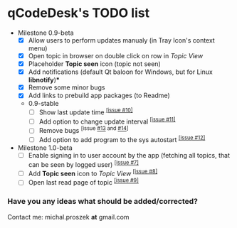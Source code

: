 # qCodeDesk's TODO list
* Milestone 0.9-beta
  - [x] Allow users to perform updates manualy (in Tray Icon's context menu) 
  - [x] Open topic in browser on double click on row in *Topic View*
  - [x] Placeholder **Topic seen** icon (topic not seen)
  - [x] Add notifications (default Qt baloon for Windows, but for Linux **libnotify**)__*__
  - [x] Remove some minor bugs 
  - [x] Add links to prebuild app packages (to Readme)
  * 0.9-stable
    - [ ] Show last update time <sup>[[issue #10]](https://github.com/MrPoxipol/qcodedesk/issues/10)</sup>
    - [ ] Add option to change update interval <sup>[[issue #11]](https://github.com/MrPoxipol/qcodedesk/issues/11)</sup>
    - [ ] Remove bugs <sup>[issue [#13](https://github.com/MrPoxipol/qcodedesk/issues/13) and [#14](https://github.com/MrPoxipol/qcodedesk/issues/14)]</sup>
    - [ ] Add option to add program to the sys autostart <sup>[[issue #12]](https://github.com/MrPoxipol/qcodedesk/issues/12)</sup>
* Milestone 1.0-beta
  - [ ] Enable signing in to user account by the app (fetching all topics, that can be seen by logged user) <sup>[[issue #7]](https://github.com/MrPoxipol/qcodedesk/issues/7)</sup>
  - [ ] Add **Topic seen** icon to *Topic View* <sup>[[issue #8]](https://github.com/MrPoxipol/qcodedesk/issues/8)</sup>
  - [ ] Open last read page of topic <sup>[[issue #9]](https://github.com/MrPoxipol/qcodedesk/issues/3)</sup>
  
### Have you any ideas what should be added/corrected?
Contact me: michal.proszek **at** gmail.com
